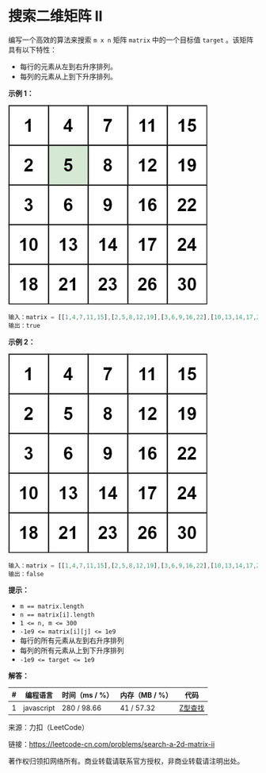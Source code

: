 # 搜索二维矩阵 II

编写一个高效的算法来搜索 `m x n` 矩阵 `matrix` 中的一个目标值 `target` 。该矩阵具有以下特性：

- 每行的元素从左到右升序排列。
- 每列的元素从上到下升序排列。

**示例 1：**

![示例1](./eg1.jpg)

``` javascript
输入：matrix = [[1,4,7,11,15],[2,5,8,12,19],[3,6,9,16,22],[10,13,14,17,24],[18,21,23,26,30]], target = 5
输出：true
```

**示例 2：**

![示例2](./eg2.jpg)

``` javascript
输入：matrix = [[1,4,7,11,15],[2,5,8,12,19],[3,6,9,16,22],[10,13,14,17,24],[18,21,23,26,30]], target = 20
输出：false
```

**提示：**

- `m == matrix.length`
- `n == matrix[i].length`
- `1 <= n, m <= 300`
- `-1e9 <= matrix[i][j] <= 1e9`
- 每行的所有元素从左到右升序排列
- 每列的所有元素从上到下升序排列
- `-1e9 <= target <= 1e9`

**解答：**

**#**|**编程语言**|**时间（ms / %）**|**内存（MB / %）**|**代码**
--|--|--|--|--
1|javascript|280 / 98.66|41 / 57.32|[Z型查找](./javascript/ac_v1.js)

来源：力扣（LeetCode）

链接：https://leetcode-cn.com/problems/search-a-2d-matrix-ii

著作权归领扣网络所有。商业转载请联系官方授权，非商业转载请注明出处。
